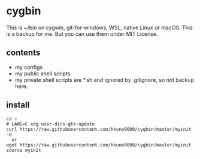 # cygbin
This is ~/bin on cygwin, git-for-windows, WSL, native Linux or macOS. This is a backup for me.
But you can use them under MIT License.

## contents
* my configs
* my public shell scripts
 * my private shell scripts are *.sh and ignored by .gitignore, so not backup here.

## install
```shell
cd ~
# LANG=C xdg-user-dirs-gtk-update
curl https://raw.githubusercontent.com/hkuno9000/cygbin/master/myinit -O
  or
wget https://raw.githubusercontent.com/hkuno9000/cygbin/master/myinit
source myinit
```
